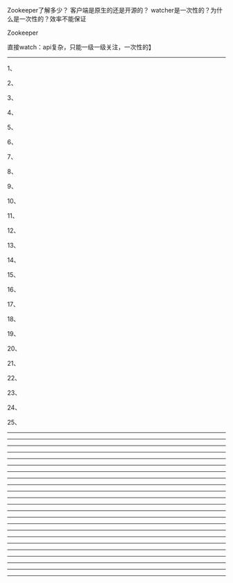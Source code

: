 
Zookeeper了解多少？
客户端是原生的还是开源的？
watcher是一次性的？为什么是一次性的？效率不能保证

Zookeeper

直接watch：api复杂，只能一级一级关注，一次性的】



---------------------------------------------------------------------------------------------------------------------

1、

2、

3、

4、

5、

6、

7、

8、

9、

10、

11、

12、

13、

14、

15、

16、

17、

18、

19、

20、

21、

22、

23、

24、

25、













---------------------------------------------------------------------------------------------------------------------

---------------------------------------------------------------------------------------------------------------------

---------------------------------------------------------------------------------------------------------------------

---------------------------------------------------------------------------------------------------------------------

---------------------------------------------------------------------------------------------------------------------

---------------------------------------------------------------------------------------------------------------------

---------------------------------------------------------------------------------------------------------------------

---------------------------------------------------------------------------------------------------------------------

---------------------------------------------------------------------------------------------------------------------

---------------------------------------------------------------------------------------------------------------------

---------------------------------------------------------------------------------------------------------------------

---------------------------------------------------------------------------------------------------------------------

---------------------------------------------------------------------------------------------------------------------

---------------------------------------------------------------------------------------------------------------------

---------------------------------------------------------------------------------------------------------------------

---------------------------------------------------------------------------------------------------------------------

---------------------------------------------------------------------------------------------------------------------

---------------------------------------------------------------------------------------------------------------------

---------------------------------------------------------------------------------------------------------------------

---------------------------------------------------------------------------------------------------------------------

---------------------------------------------------------------------------------------------------------------------

---------------------------------------------------------------------------------------------------------------------

---------------------------------------------------------------------------------------------------------------------








